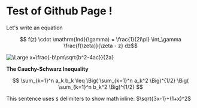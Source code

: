 # Test of Github Page !

Let's write an equation 
```math
  f(z) \cdot \mathrm{Ind}(\gamma) = \frac{1}{2i\pi} \int_\gamma \frac{f(\zeta)}{\zeta - z} dz
```

<img src="https://latex.codecogs.com/svg.latex?\Large&space;x=\frac{-b\pm\sqrt{b^2-4ac}}{2a}" title="\Large x=\frac{-b\pm\sqrt{b^2-4ac}}{2a}" />

**The Cauchy-Schwarz Inequality**

$$
  \sum_{k=1}^n a_k b_k
  \leq 
  \Big( \sum_{k=1}^n a_k^2 \Big)^{1/2} \Big( \sum_{k=1}^n b_k^2 \Big)^{1/2}
$$


This sentence uses `$` delimiters to show math inline: $\sqrt{3x-1}+(1+x)^2$
